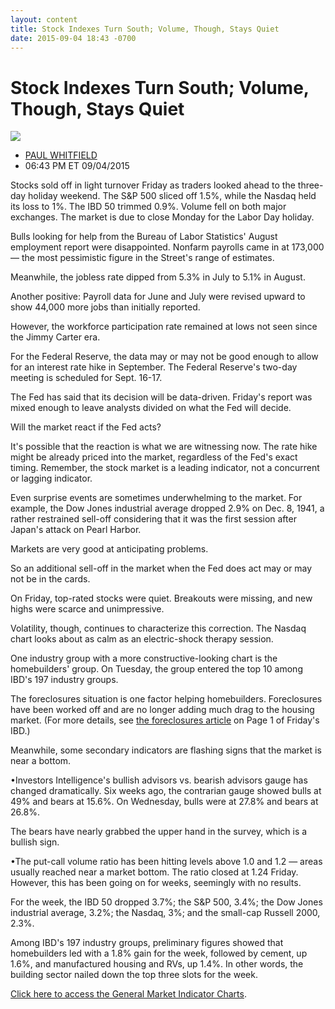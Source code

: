 ```yaml
---
layout: content
title: Stock Indexes Turn South; Volume, Though, Stays Quiet
date: 2015-09-04 18:43 -0700
---
```



Stock Indexes Turn South; Volume, Though, Stays Quiet
======================================================


![](https://www.investors.com/wp-content/uploads/ibd-migrated-images/MPv_150908_635769766868877285.png)

* [PAUL WHITFIELD](https://www.investors.com/author/whitfieldp/ "Posts by PAUL WHITFIELD")
* 06:43 PM ET 09/04/2015




  

Stocks sold off in light turnover Friday as traders looked ahead to the three-day holiday weekend. The S&P 500 sliced off 1.5%, while the Nasdaq held its loss to 1%. The IBD 50 trimmed 0.9%. Volume fell on both major exchanges. The market is due to close Monday for the Labor Day holiday.

  

Bulls looking for help from the Bureau of Labor Statistics' August employment report were disappointed. Nonfarm payrolls came in at 173,000 — the most pessimistic figure in the Street's range of estimates.

  

Meanwhile, the jobless rate dipped from 5.3% in July to 5.1% in August.

  

Another positive: Payroll data for June and July were revised upward to show 44,000 more jobs than initially reported.

  

However, the workforce participation rate remained at lows not seen since the Jimmy Carter era.

  

For the Federal Reserve, the data may or may not be good enough to allow for an interest rate hike in September. The Federal Reserve's two-day meeting is scheduled for Sept. 16-17.

  

The Fed has said that its decision will be data-driven. Friday's report was mixed enough to leave analysts divided on what the Fed will decide.

  

Will the market react if the Fed acts?

  

It's possible that the reaction is what we are witnessing now. The rate hike might be already priced into the market, regardless of the Fed's exact timing. Remember, the stock market is a leading indicator, not a concurrent or lagging indicator.

  

Even surprise events are sometimes underwhelming to the market. For example, the Dow Jones industrial average dropped 2.9% on Dec. 8, 1941, a rather restrained sell-off considering that it was the first session after Japan's attack on Pearl Harbor.

  

Markets are very good at anticipating problems.

  

So an additional sell-off in the market when the Fed does act may or may not be in the cards.

  

On Friday, top-rated stocks were quiet. Breakouts were missing, and new highs were scarce and unimpressive.

  

Volatility, though, continues to characterize this correction. The Nasdaq chart looks about as calm as an electric-shock therapy session.

  

One industry group with a more constructive-looking chart is the homebuilders' group. On Tuesday, the group entered the top 10 among IBD's 197 industry groups.

  

The foreclosures situation is one factor helping homebuilders. Foreclosures have been worked off and are no longer adding much drag to the housing market. (For more details, see [the foreclosures article](http://news.investors.com/business-inside-real-estate/090315-769580-foreclosure-crisis-fading-from-housing-market.htm) on Page 1 of Friday's IBD.)

  

Meanwhile, some secondary indicators are flashing signs that the market is near a bottom.

  

•Investors Intelligence's bullish advisors vs. bearish advisors gauge has changed dramatically. Six weeks ago, the contrarian gauge showed bulls at 49% and bears at 15.6%. On Wednesday, bulls were at 27.8% and bears at 26.8%.

  

The bears have nearly grabbed the upper hand in the survey, which is a bullish sign.

  

•The put-call volume ratio has been hitting levels above 1.0 and 1.2 — areas usually reached near a market bottom. The ratio closed at 1.24 Friday. However, this has been going on for weeks, seemingly with no results.

  

For the week, the IBD 50 dropped 3.7%; the S&P 500, 3.4%; the Dow Jones industrial average, 3.2%; the Nasdaq, 3%; and the small-cap Russell 2000, 2.3%.

  

Among IBD's 197 industry groups, preliminary figures showed that homebuilders led with a 1.8% gain for the week, followed by cement, up 1.6%, and manufactured housing and RVs, up 1.4%. In other words, the building sector nailed down the top three slots for the week.

  

[Click here to access the General Market Indicator Charts](https://www.investors.com/pdf/GMI_090815.pdf).




